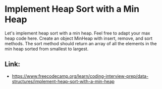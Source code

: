 # Implement Heap Sort with a Min Heap #

Let's implement heap sort with a min heap. Feel free to adapt your max heap code here. Create an object MinHeap with insert, remove, and sort methods. The sort method should return an array of all the elements in the min heap sorted from smallest to largest.

## Link: ##
  - https://www.freecodecamp.org/learn/coding-interview-prep/data-structures/implement-heap-sort-with-a-min-heap

